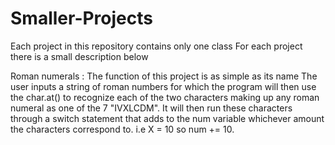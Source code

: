 # Smaller-Projects


 Each project in this repository contains only one class
 For each project there is a small description below 
 
 
 Roman numerals : 
 The function of this project is as simple as its name
 The user inputs a string of roman numbers for which the 
 program will then use the char.at() to recognize each of the 
 two characters making up any roman numeral as one of the
 7 "IVXLCDM". It will then run these characters through a switch statement 
 that adds to the num variable whichever amount the characters correspond to.
 i.e X = 10 so num += 10.
 
 
 














